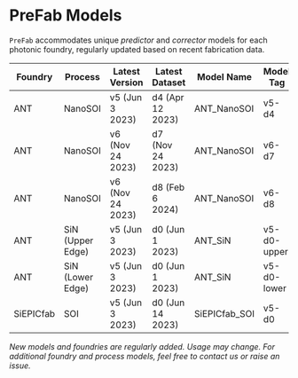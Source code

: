# PreFab Models

`PreFab` accommodates unique _predictor_ and _corrector_ models for each photonic foundry, regularly updated based on recent fabrication data.

| Foundry   | Process          | Latest Version   | Latest Dataset   | Model Name    | Model Tag   | Status |
| --------- | ---------------- | ---------------- | ---------------- | ------------- | ----------- | ------ |
| ANT       | NanoSOI          | v5 (Jun 3 2023)  | d4 (Apr 12 2023) | ANT_NanoSOI   | v5-d4       | Beta   |
| ANT       | NanoSOI          | v6 (Nov 24 2023) | d7 (Nov 24 2023) | ANT_NanoSOI   | v6-d7       | Beta   |
| ANT       | NanoSOI          | v6 (Nov 24 2023) | d8 (Feb 6 2024)  | ANT_NanoSOI   | v6-d8       | Beta   |
| ANT       | SiN (Upper Edge) | v5 (Jun 3 2023)  | d0 (Jun 1 2023)  | ANT_SiN       | v5-d0-upper | Alpha  |
| ANT       | SiN (Lower Edge) | v5 (Jun 3 2023)  | d0 (Jun 1 2023)  | ANT_SiN       | v5-d0-lower | Alpha  |
| SiEPICfab | SOI              | v5 (Jun 3 2023)  | d0 (Jun 14 2023) | SiEPICfab_SOI | v5-d0       | Alpha  |

_New models and foundries are regularly added. Usage may change. For additional foundry and process models, feel free to contact us or raise an issue._
